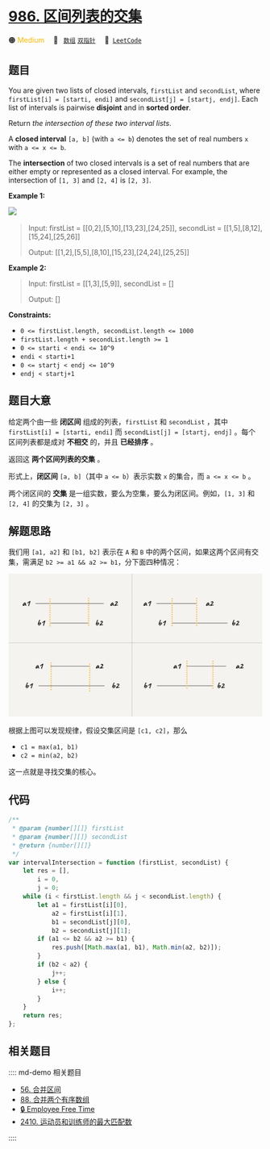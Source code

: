 # [986. 区间列表的交集](https://leetcode.com/problems/interval-list-intersections)

🟠 <font color=#ffb800>Medium</font>&emsp; 🔖&ensp; [`数组`](/leetcode/outline/tag/array.md) [`双指针`](/leetcode/outline/tag/two-pointers.md)&emsp; 🔗&ensp;[`LeetCode`](https://leetcode.com/problems/interval-list-intersections/)

## 题目

You are given two lists of closed intervals, `firstList` and `secondList`,
where `firstList[i] = [starti, endi]` and `secondList[j] = [startj, endj]`.
Each list of intervals is pairwise **disjoint** and in **sorted order**.

Return _the intersection of these two interval lists_.

A **closed interval** `[a, b]` (with `a <= b`) denotes the set of real numbers
`x` with `a <= x <= b`.

The **intersection** of two closed intervals is a set of real numbers that are
either empty or represented as a closed interval. For example, the
intersection of `[1, 3]` and `[2, 4]` is `[2, 3]`.

**Example 1:**

![](https://assets.leetcode.com/uploads/2019/01/30/interval1.png)

> Input: firstList = [[0,2],[5,10],[13,23],[24,25]], secondList = [[1,5],[8,12],[15,24],[25,26]]
>
> Output: [[1,2],[5,5],[8,10],[15,23],[24,24],[25,25]]

**Example 2:**

> Input: firstList = [[1,3],[5,9]], secondList = []
>
> Output: []

**Constraints:**

- `0 <= firstList.length, secondList.length <= 1000`
- `firstList.length + secondList.length >= 1`
- `0 <= starti < endi <= 10^9`
- `endi < starti+1`
- `0 <= startj < endj <= 10^9 `
- `endj < startj+1`

## 题目大意

给定两个由一些 **闭区间** 组成的列表，`firstList` 和 `secondList` ，其中 `firstList[i] = [starti, endi]` 而 `secondList[j] = [startj, endj]` 。每个区间列表都是成对 **不相交** 的，并且 **已经排序** 。

返回这 **两个区间列表的交集** 。

形式上，**闭区间** `[a, b]`（其中 `a <= b`）表示实数 `x` 的集合，而 `a <= x <= b` 。

两个闭区间的 **交集** 是一组实数，要么为空集，要么为闭区间。例如，`[1, 3]` 和 `[2, 4]` 的交集为 `[2, 3]` 。

## 解题思路

我们用 `[a1, a2]` 和 `[b1, b2]` 表示在 `A` 和 `B` 中的两个区间，如果这两个区间有交集，需满足 `b2 >= a1 && a2 >= b1`，分下面四种情况：

![](../../../assets/image/986.png)

根据上图可以发现规律，假设交集区间是 `[c1, c2]`，那么

- `c1 = max(a1, b1)`
- `c2 = min(a2, b2)`

这一点就是寻找交集的核心。

## 代码

```javascript
/**
 * @param {number[][]} firstList
 * @param {number[][]} secondList
 * @return {number[][]}
 */
var intervalIntersection = function (firstList, secondList) {
	let res = [],
		i = 0,
		j = 0;
	while (i < firstList.length && j < secondList.length) {
		let a1 = firstList[i][0],
			a2 = firstList[i][1],
			b1 = secondList[j][0],
			b2 = secondList[j][1];
		if (a1 <= b2 && a2 >= b1) {
			res.push([Math.max(a1, b1), Math.min(a2, b2)]);
		}
		if (b2 < a2) {
			j++;
		} else {
			i++;
		}
	}
	return res;
};
```

## 相关题目

:::: md-demo 相关题目

- [56. 合并区间](./0056.md)
- [88. 合并两个有序数组](./0088.md)
- [🔒 Employee Free Time](https://leetcode.com/problems/employee-free-time)
- [2410. 运动员和训练师的最大匹配数](https://leetcode.com/problems/maximum-matching-of-players-with-trainers)

::::
